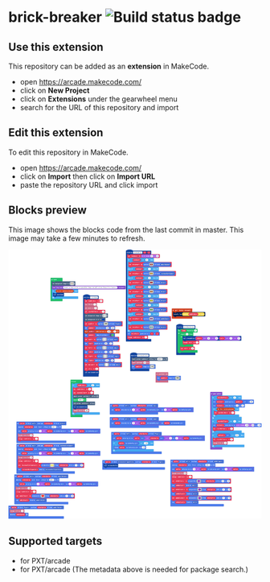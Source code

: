 # brick-breaker ![Build status badge](https://github.com/jennifergithub/brick-breaker/workflows/MakeCode/badge.svg)



## Use this extension

This repository can be added as an **extension** in MakeCode.

* open https://arcade.makecode.com/
* click on **New Project**
* click on **Extensions** under the gearwheel menu
* search for the URL of this repository and import

## Edit this extension

To edit this repository in MakeCode.

* open https://arcade.makecode.com/
* click on **Import** then click on **Import URL**
* paste the repository URL and click import

## Blocks preview

This image shows the blocks code from the last commit in master.
This image may take a few minutes to refresh.

![A rendered view of the blocks](https://github.com/jennifergithub/brick-breaker/raw/master/.makecode/blocks.png)

## Supported targets

* for PXT/arcade
* for PXT/arcade
(The metadata above is needed for package search.)

